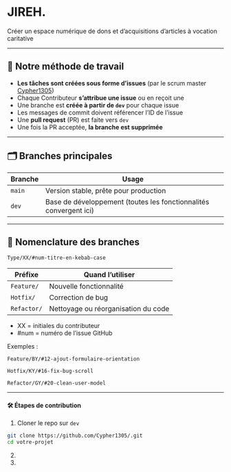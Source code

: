 # JIREH.

Créer un espace numérique de dons et d’acquisitions d’articles à vocation caritative

---

## 🤝 Notre méthode de travail

- **Les tâches sont créées sous forme d’issues** (par le scrum master [Cypher1305](https://github.com/Cypher1305))
- Chaque Contributeur **s’attribue une issue** ou en reçoit une
- Une branche est **créée à partir de `dev`** pour chaque issue
- Les messages de commit doivent référencer l’ID de l’issue
- Une **pull request** (PR) est faite vers `dev`
- Une fois la PR acceptée, **la branche est supprimée**

---

## 🗂️ Branches principales

| Branche | Usage |
|---------|-------|
| `main` | Version stable, prête pour production |
| `dev` | Base de développement (toutes les fonctionnalités convergent ici) |

---

## 🌱 Nomenclature des branches

```bash
Type/XX/#num-titre-en-kebab-case
```
| Préfixe     | Quand l’utiliser                    |
| ----------- | ----------------------------------- |
| `Feature/`  | Nouvelle fonctionnalité             |
| `Hotfix/`   | Correction de bug                   |
| `Refactor/` | Nettoyage ou réorganisation du code |

- XX = initiales du contributeur
- #num = numéro de l’issue GitHub

Exemples :

    Feature/BY/#12-ajout-formulaire-orientation

    Hotfix/KY/#16-fix-bug-scroll

    Refactor/GY/#20-clean-user-model
---

#### 🛠 Étapes de contribution

1. Cloner le repo sur `dev`
```bash
git clone https://github.com/Cypher1305/.git
cd votre-projet

```
2. 
3. 
